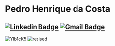 # Pedro Henrique da Costa
## [![Linkedin Badge](https://img.shields.io/badge/-Pedro%20Henrique-0077b5?style=flat-square&logo=Linkedin&logoColor=white&link=https://www.linkedin.com/in/devpedrohenrique/)](https://www.linkedin.com/in/devpedrohenrique/) [![Gmail Badge](https://img.shields.io/badge/-devpedrohenrique@gmail.com-0077b5?style=flat-square&logo=Gmail&logoColor=white&link=mailto:devpedrohenrique@gmail.com)](mailto:devpedrohenrique@gmail.com)
![Ylb1cK5](https://user-images.githubusercontent.com/55585540/108519561-823c6380-72a8-11eb-9d8b-618f348eed3a.gif)
![resised](https://user-images.githubusercontent.com/55585540/108519214-32f63300-72a8-11eb-9491-08d785aaf1da.gif)


<!--
**CostaPedroHenrique/CostaPedroHenrique** is a ✨ _special_ ✨ repository because its `README.md` (this file) appears on your GitHub profile.

Here are some ideas to get you started:

- 🔭 I’m currently working on ...
- 🌱 I’m currently learning ...
- 👯 I’m looking to collaborate on ...
- 🤔 I’m looking for help with ...
- 💬 Ask me about ...
- 📫 How to reach me: ...
- 😄 Pronouns: ...
- ⚡ Fun fact: ...
-->

